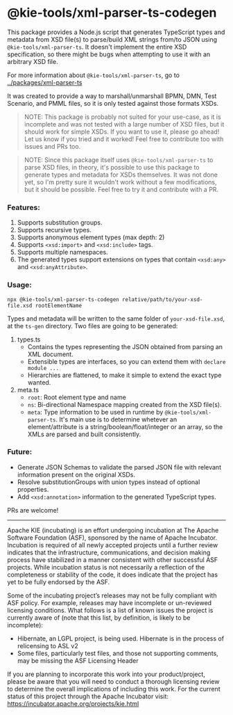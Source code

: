 <!--
   Licensed to the Apache Software Foundation (ASF) under one
   or more contributor license agreements.  See the NOTICE file
   distributed with this work for additional information
   regarding copyright ownership.  The ASF licenses this file
   to you under the Apache License, Version 2.0 (the
   "License"); you may not use this file except in compliance
   with the License.  You may obtain a copy of the License at
     http://www.apache.org/licenses/LICENSE-2.0
   Unless required by applicable law or agreed to in writing,
   software distributed under the License is distributed on an
   "AS IS" BASIS, WITHOUT WARRANTIES OR CONDITIONS OF ANY
   KIND, either express or implied.  See the License for the
   specific language governing permissions and limitations
   under the License.
-->

# @kie-tools/xml-parser-ts-codegen

This package provides a Node.js script that generates TypeScript types and metadata from XSD file(s) to parse/build XML strings from/to JSON using `@kie-tools/xml-parser-ts`. It doesn't implement the entire XSD specification, so there might be bugs when attempting to use it with an arbitrary XSD file.

For more information about `@kie-tools/xml-parser-ts`, go to [../packages/xml-parser-ts](../xml-parser-ts/README.md)

It was created to provide a way to marshall/unmarshall BPMN, DMN, Test Scenario, and PMML files, so it is only tested against those formats XSDs.

> NOTE: This package is probably not suited for your use-case, as it is incomplete and was not tested with a large number of XSD files, but it should work for simple XSDs. If you want to use it, please go ahead! Let us know if you tried and it worked! Feel free to contribute too with issues and PRs too.

> NOTE: Since this package itself uses `@kie-tools/xml-parser-ts` to parse XSD files, in theory, it's possible to use this package to generate types and metadata for XSDs themselves. It was not done yet, so I'm pretty sure it wouldn't work without a few modifications, but it should be possible. Feel free to try it and contribute with a PR.

### Features:

1. Supports substitution groups.
1. Supports recursive types.
1. Supports anonymous element types (max depth: 2)
1. Supports `<xsd:import>` and `<xsd:include>` tags.
1. Supports multiple namespaces.
1. The generated types support extensions on types that contain `<xsd:any>` and `<xsd:anyAttribute>`.

### Usage:

`npx @kie-tools/xml-parser-ts-codegen relative/path/to/your-xsd-file.xsd rootElementName`

Types and metadata will be written to the same folder of `your-xsd-file.xsd`, at the `ts-gen` directory. Two files are going to be generated:

1. types.ts
   - Contains the types representing the JSON obtained from parsing an XML document.
   - Extensible types are interfaces, so you can extend them with `declare module ...`
   - Hierarchies are flattened, to make it simple to extend the exact type wanted.
2. meta.ts
   - `root`: Root element type and name
   - `ns`: Bi-directional Namespace mapping created from the XSD file(s).
   - `meta`: Type information to be used in runtime by `@kie-tools/xml-parser-ts`. It's main use is to determine whetever an element/attribute is a string/boolean/float/integer or an array, so the XMLs are parsed and built consistently.

### Future:

- Generate JSON Schemas to validate the parsed JSON file with relevant information present on the original XSDs.
- Resolve substitutionGroups with union types instead of optional properties.
- Add `<xsd:annotation>` information to the generated TypeScript types.

PRs are welcome!

---

Apache KIE (incubating) is an effort undergoing incubation at The Apache Software
Foundation (ASF), sponsored by the name of Apache Incubator. Incubation is
required of all newly accepted projects until a further review indicates that
the infrastructure, communications, and decision making process have stabilized
in a manner consistent with other successful ASF projects. While incubation
status is not necessarily a reflection of the completeness or stability of the
code, it does indicate that the project has yet to be fully endorsed by the ASF.

Some of the incubating project’s releases may not be fully compliant with ASF
policy. For example, releases may have incomplete or un-reviewed licensing
conditions. What follows is a list of known issues the project is currently
aware of (note that this list, by definition, is likely to be incomplete):

- Hibernate, an LGPL project, is being used. Hibernate is in the process of
  relicensing to ASL v2
- Some files, particularly test files, and those not supporting comments, may
  be missing the ASF Licensing Header

If you are planning to incorporate this work into your product/project, please
be aware that you will need to conduct a thorough licensing review to determine
the overall implications of including this work. For the current status of this
project through the Apache Incubator visit:
https://incubator.apache.org/projects/kie.html
